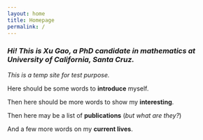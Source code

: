 ```yaml
---
layout: home
title: Homepage
permalink: /
---
```


### *Hi! This is Xu Gao, a PhD candidate in mathematics at<br> University of California, Santa Cruz.*

*This is a temp site for test purpose.*

Here should be some words to **introduce** myself.

Then here should be more words to show my **interesting**.

Then here may be a list of **publications** (*but what are they?*)

And a few more words on my **current lives**.